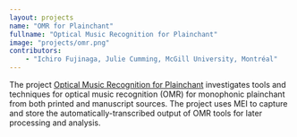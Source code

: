 ```yaml
---
layout: projects
name: "OMR for Plainchant"
fullname: "Optical Music Recognition for Plainchant"
image: "projects/omr.png"
contributors: 
    - "Ichiro Fujinaga, Julie Cumming, McGill University, Montréal"
---
```

The project [Optical Music Recognition for Plainchant](http://ddmal.music.mcgill.ca/research/omr/omr_for_plainchant) investigates tools and techniques for optical music recognition (OMR) for monophonic plainchant from both printed and manuscript sources. The project uses MEI to capture and store the automatically-transcribed output of OMR tools for later processing and analysis.